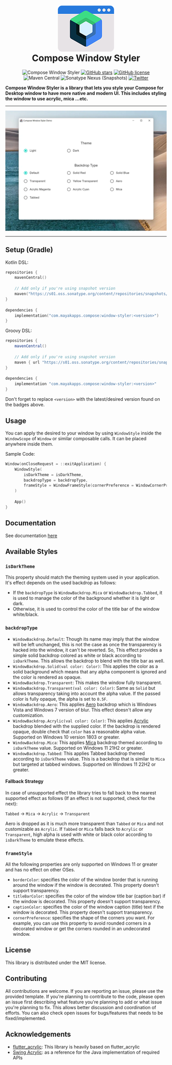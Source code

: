 <br />

<div align="center">
    <img src="docs/images/logo.png" alt="Logo"/>
</div>

<h1 align="center" style="margin-top: 0;">Compose Window Styler</h1>

<div align="center">

![Compose Window Styler](https://img.shields.io/badge/Compose-Window%20Styler-blue?logo=jetpackcompose)
[![GitHub stars](https://img.shields.io/github/stars/MayakaApps/ComposeWindowStyler)](https://github.com/MayakaApps/ComposeWindowStyler/stargazers)
[![GitHub license](https://img.shields.io/github/license/MayakaApps/ComposeWindowStyler)](https://github.com/MayakaApps/ComposeWindowStyler/blob/main/LICENSE)
![Maven Central](https://img.shields.io/maven-central/v/com.mayakapps.compose/window-styler)
![Sonatype Nexus (Snapshots)](https://img.shields.io/nexus/s/com.mayakapps.compose/window-styler?server=https%3A%2F%2Fs01.oss.sonatype.org)
[![Twitter](https://img.shields.io/twitter/url?style=social&url=https%3A%2F%2Fgithub.com%2FMayakaApps%2FComposeWindowStyler)](https://twitter.com/intent/tweet?text=Compose%20Window%20Styler%20is%20a%20library%20that%20lets%20you%20style%20your%20Compose%20for%20Desktop%20window%20to%20have%20more%20native%20and%20modern%20UI.:&url=https%3A%2F%2Fgithub.com%2FMayakaApps%2FComposeWindowStyler)

</div>

**Compose Window Styler is a library that lets you style your Compose for Desktop window to have more native and modern
UI. This includes styling the window to use acrylic, mica ...etc.**

---

![Demo Screenshot](docs/images/demo_preview.webp)

---

## Setup (Gradle)

Kotlin DSL:

```kotlin
repositories {
    mavenCentral()

    // Add only if you're using snapshot version
    maven("https://s01.oss.sonatype.org/content/repositories/snapshots/")
}

dependencies {
    implementation("com.mayakapps.compose:window-styler:<version>")
}
```

Groovy DSL:

```gradle
repositories {
    mavenCentral()
    
    // Add only if you're using snapshot version
    maven { url "https://s01.oss.sonatype.org/content/repositories/snapshots/" }
}

dependencies {
    implementation "com.mayakapps.compose:window-styler:<version>"
}
```

Don't forget to replace `<version>` with the latest/desired version found on the badges above.

## Usage

You can apply the desired to your window by using `WindowStyle` inside the `WindowScope` of `Window` or similar
composable calls. It can be placed anywhere inside them.

Sample Code:

```kotlin
Window(onCloseRequest = ::exitApplication) {
    WindowStyle(
        isDarkTheme = isDarkTheme,
        backdropType = backdropType,
        frameStyle = WindowFrameStyle(cornerPreference = WindowCornerPreference.NOT_ROUNDED),
    )

    App()
}
```



## Documentation

See documentation [here](https://mayakaapps.github.io/ComposeWindowStyler/index.html)

## Available Styles

### `isDarkTheme`

This property should match the theming system used in your application. It's effect depends on the used backdrop as
follows:

* If the `backdropType` is `WindowBackdrop.Mica` or `WindowBackdrop.Tabbed`, it is used to manage the color of the
  background whether it is light or dark.
* Otherwise, it is used to control the color of the title bar of the window white/black.

### `backdropType`

* `WindowBackdrop.Default`: Though its name may imply that the window will be left unchanged, this is not the case as
  once the transparency is hacked into the window, it can't be reverted. So, This effect provides a simple solid
  backdrop colored as white or black according to `isDarkTheme`. This allows the backdrop to blend with the title bar as
  well.
* `WindowBackdrop.Solid(val color: Color)`: This applies the color as a solid background which means that any alpha
  component is ignored and the color is rendered as opaque.
* `WindowBackdrop.Transparent`: This makes the window fully transparent.
* `WindowBackdrop.Transparent(val color: Color)`: Same as `Solid` but allows transparency taking into account the alpha
  value. If the passed color is fully opaque, the alpha is set to `0.5F`.
* `WindowBackdrop.Aero`: This applies [Aero](https://en.wikipedia.org/wiki/Windows_Aero) backdrop which is Windows Vista
  and Windows 7 version of blur. This effect doesn't allow any customization.
* `WindowBackdrop.Acrylic(val color: Color)`: This
  applies [Acrylic](https://docs.microsoft.com/en-us/windows/apps/design/style/acrylic) backdrop blended with the
  supplied color. If the backdrop is rendered opaque, double check that `color` has a reasonable alpha value. Supported 
  on Windows 10 version 1803 or greater.
* `WindowBackdrop.Mica`: This applies [Mica](https://docs.microsoft.com/en-us/windows/apps/design/style/mica) backdrop
  themed according to `isDarkTheme` value. Supported on Windows 11 21H2 or greater.
* `WindowBackdrop.Tabbed`: This applies Tabbed backdrop themed according to `isDarkTheme` value. This is a backdrop that
  is similar to `Mica` but targeted at tabbed windows. Supported on Windows 11 22H2 or greater.

#### Fallback Strategy

In case of unsupported effect the library tries to fall back to the nearest supported effect as follows (If an effect is
not supported, check for the next):

`Tabbed` -> `Mica` -> `Acrylic` -> `Transparent`

Aero is dropped as it is much more transparent than `Tabbed` or `Mica` and not customizable as `Acrylic`. If `Tabbed`
or `Mica` falls back to `Acrylic` or `Transparent`, high alpha is used with white or black color according
to `isDarkTheme` to emulate these effects.

### `frameStyle`

All the following properties are only supported on Windows 11 or greater and has no effect on other OSes.

* `borderColor`: specifies the color of the window border that is running around the window if the window is decorated.
  This property doesn't support transparency.
* `titleBarColor`: specifies the color of the window title bar (caption bar) if the window is decorated. This property
  doesn't support transparency.
* `captionColor`: specifies the color of the window caption (title) text if the window is decorated. This property
  doesn't support transparency.
* `cornerPreference`: specifies the shape of the corners you want. For example, you can use this property to avoid
  rounded corners in a decorated window or get the corners rounded in an undecorated window.

## License

This library is distributed under the MIT license.

## Contributing

All contributions are welcome. If you are reporting an issue, please use the provided template. If you're planning to
contribute to the code, please open an issue first describing what feature you're planning to add or what issue you're
planning to fix. This allows better discussion and coordination of efforts. You can also check open issues for
bugs/features that needs to be fixed/implemented.

## Acknowledgements

* [flutter_acrylic](https://github.com/alexmercerind/flutter_acrylic): This library is heavily based on flutter_acrylic
* [Swing Acrylic](https://github.com/krlvm/SwingAcrylic): as a reference for the Java implementation of required APIs
